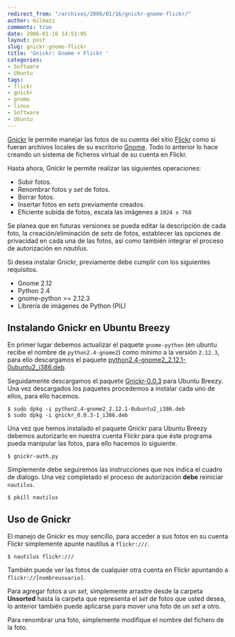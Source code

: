 ```yaml
---
redirect_from: "/archivos/2006/01/16/gnickr-gnome-flickr/"
author: milmazz
comments: true
date: 2006-01-16 14:51:05
layout: post
slug: gnickr-gnome-flickr
title: 'Gnickr: Gnome + Flickr '
categories:
- Software
- Ubuntu
tags:
- flickr
- gnickr
- gnome
- linux
- Software
- Ubuntu
---
```


[Gnickr](http://gnickr.sourceforge.net/) le permite manejar las fotos de su cuenta del sitio [Flickr](http://flickr.com/) como si fueran archivos locales de su escritorio [Gnome](http://gnome.org/). Todo lo anterior lo hace creando un sistema de ficheros virtual de su cuenta en Flickr.

Hasta ahora, Gnickr le permite realizar las siguientes operaciones:

  * Subir fotos.
  * Renombrar fotos y _set_ de fotos.
  * Borrar fotos.
  * Insertar fotos en _sets_ previamente creados.
  * Eficiente subida de fotos, escala las imágenes a `1024 x 768`

Se planea que en futuras versiones se pueda editar la descripción de cada foto, la creación/eliminación de _sets_ de fotos, establecer las opciones de privacidad en cada una de las fotos, así como también integrar el proceso de autorización en _nautilus_.

Si desea instalar Gnickr, previamente debe cumplir con los siguientes requisitos.

  * Gnome 2.12
  * Python 2.4
  * gnome-python >= 2.12.3
  * Librería de imágenes de Python (PIL)

## Instalando Gnickr en Ubuntu Breezy

En primer lugar debemos actualizar el paquete `gnome-python` (en ubuntu recibe el nombre de `python2.4-gnome2`) como mínimo a la versión `2.12.3`, para ello descargamos el paquete [python2.4-gnome2_2.12.1-0ubuntu2_i386.deb](http://prdownloads.sourceforge.net/gnickr/python2.4-gnome2_2.12.1-0ubuntu2_i386.deb?download).

Seguidamente descargamos el paquete [Gnickr-0.0.3](http://prdownloads.sourceforge.net/gnickr/gnickr_0.0.3-1_i386.deb?download) para Ubuntu Breezy. Una vez descargados los paquetes procedemos a instalar cada uno de ellos, para ello hacemos.

    $ sudo dpkg -i python2.4-gnome2_2.12.1-0ubuntu2_i386.deb
    $ sudo dpkg -i gnickr_0.0.3-1_i386.deb

Una vez que hemos instalado el paquete Gnickr para Ubuntu Breezy debemos autorizarlo en nuestra cuenta Flickr para que éste programa pueda manipular las fotos, para ello hacemos lo siguiente.

    $ gnickr-auth.py

Simplemente debe seguiremos las instrucciones que nos indica el cuadro de dialogo. Una vez completado el proceso de autorización **debe** reiniciar `nautilus`.

    $ pkill nautilus

## Uso de Gnickr

El manejo de Gnickr es muy sencillo, para acceder a sus fotos en su cuenta Flickr simplemente apunte nautilus a `flickr:///`.

    $ nautilus flickr:///

También puede ver las fotos de cualquier otra cuenta en Flickr apuntando a `flickr://[nombreusuario]`.

Para agregar fotos a un _set_, simplemente arrastre desde la carpeta **Unsorted** hasta la carpeta que representa el _set_ de fotos que usted desea, lo anterior también puede aplicarse para mover una foto de un _set_ a otro.

Para renombrar una foto, simplemente modifique el nombre del fichero de la foto.
